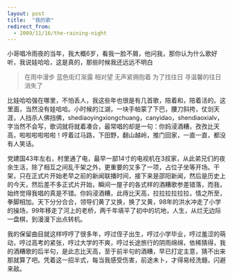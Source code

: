```yaml
---
layout: post
title:  "我的歌"
redirect_from:
  - 2009/11/16/the-raining-night
---
```


小哥唱冷雨夜的当年，我大概6岁，看我一脸不屑，他问我，那你认为什么歌好听，我说娃哈哈，这是真的，那些时候我还远远不明白

> 在雨中漫步
> 蓝色街灯渐露
> 相对望
> 无声紧拥抱着
> 为了找往日
> 寻温馨的往日
> 消失了

比娃哈哈强在哪里，不怕丢人，我这些年也很是有几首歌，陪着和，陪着活的。这里面，当然没有娃哈哈。小时候的江湖，一块手帕蒙了下巴，腰刀斜挎，仗剑天涯，人挡杀人佛挡佛，shediaoyingxiongchuang，canyidao，shendiaoxialv，字当然不会写，歌词就将就着凑合，最常唱的却是一句：你妈浸酒糟，孜孜比天高，啦啦啦啦啦啦！哼着过马路，下田野，翻山越岭，推门回家，一直一直，都没有人笑话。

党建国43年左右，村里通了电，最早一部14寸的电视机在3叔家，从此弟兄们的夜余生活，除了相互之间乱干架之外，更重要的又多了一项，占位子坐等开场。干架，只在正式片开始老早之前的新闻联播时间，接下来是邵阳新闻，然后是历史上的今天，然后差不多正式片开始，瞬间一屋子的各式样的酒糟歌参差错落，而我，始终觉得我唱的真是不错。你妈浸酒糟，此痔比天高，拉拉拉拉拉拉，情之所至，拳脚相加。天下分分合合，领导们黄了又换，换了又黄，98年的洪水冲走了小学的操场，99年移走了河上的老桥，两千年填平了初中的坑地，人生，从烂无边际一盘棋，到漫漫下出点转机。

我的保留曲目就这样哼哼了很多年，哼过侄子出生，哼过小学毕业，哼过羞涩的萌动，哼过高考的紧张，哼过大学的不爽，哼过长途旅行的阴雨绵绵，依稀猜得，我的酒糟歌的后半句，是此志比天高，至于前半句的酒糟，早已打定主意，猜不出来那就算了吧。凭着这一招半式，每当我感受伤害，前途未卜，才得易经洗髓，闪避来敌。
